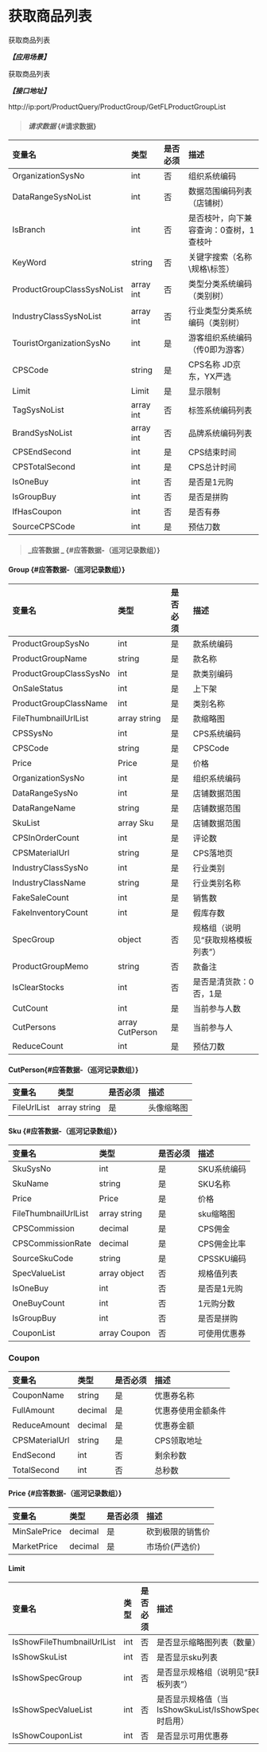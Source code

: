 # 获取商品列表

获取商品列表

_**【应用场景】**_

获取商品列表

_**【接口地址】**_

http://ip:port/ProductQuery/ProductGroup/GetFLProductGroupList

> #### _请求数据_ {#请求数据}

| 变量名 | 类型 | 是否必须 | 描述 |
| :--- | :--- | :--- | :--- |
| OrganizationSysNo | int | 否 | 组织系统编码 |
| DataRangeSysNoList | int | 否 | 数据范围编码列表（店铺树） |
| IsBranch | int | 否 | 是否枝叶，向下兼容查询：0查树，1查枝叶 |
| KeyWord | string | 否 | 关键字搜索（名称\规格\标签） |
| ProductGroupClassSysNoList | array int | 否 | 类型分类系统编码（类别树） |
| IndustryClassSysNoList| array int | 否 | 行业类型分类系统编码（类别树） |
| TouristOrganizationSysNo | int | 是 | 游客组织系统编码（传0即为游客） |
| CPSCode| string| 是 | CPS名称 JD京东，YX严选 |
| Limit| Limit| 是 | 显示限制|
| TagSysNoList | array int | 否 | 标签系统编码列表 |
| BrandSysNoList| array int | 否 | 品牌系统编码列表 |
| CPSEndSecond| int | 是 | CPS结束时间|
| CPSTotalSecond| int | 是 | CPS总计时间|
| IsOneBuy| int | 否 | 是否是1元购 |
| IsGroupBuy| int | 否 | 是否是拼购 |
| IfHasCoupon| int | 否 | 是否有券 |
| SourceCPSCode|int| 是 |预估刀数|





> #### _应答数据 _ {#应答数据-（巡河记录数组）}

#### Group {#应答数据-（巡河记录数组）}

| 变量名 | 类型 | 是否必须 | 描述 |
| :--- | :--- | :--- | :--- |
| ProductGroupSysNo| int | 是 | 款系统编码 |
| ProductGroupName| string | 是 | 款名称 |
| ProductGroupClassSysNo| int | 是 | 款类别编码 |
| OnSaleStatus| int | 是 | 上下架 |
| ProductGroupClassName| int | 是 | 类别名称 |
| FileThumbnailUrlList| array string | 是 | 款缩略图 |
| CPSSysNo|int| 是 | CPS系统编码|
| CPSCode|string| 是 | CPSCode|
| Price|Price| 是 | 价格|
| OrganizationSysNo|int| 是 |组织系统编码|
| DataRangeSysNo|int| 是 |店铺数据范围|
| DataRangeName|string| 是 |店铺数据范围|
| SkuList|array Sku| 是 |店铺数据范围|
| CPSInOrderCount|int| 是 |评论数|
| CPSMaterialUrl|string| 是 |CPS落地页|
| IndustryClassSysNo|int| 是 |行业类别|
| IndustryClassName|string| 是 |行业类别名称|
| FakeSaleCount|int| 是 |销售数|
| FakeInventoryCount|int| 是 |假库存数|
| SpecGroup | object | 否 | 规格组（说明见“获取规格模板列表”） |
| ProductGroupMemo | string | 否 | 款备注 |
| IsClearStocks | int | 否 | 是否是清货款：0否，1是 |
| CutCount|int| 是 |当前参与人数|
|CutPersons|array CutPerson| 是 |当前参与人|
| ReduceCount|int| 是 |预估刀数|


#### CutPerson{#应答数据-（巡河记录数组）}

| 变量名 | 类型 | 是否必须 | 描述 |
| :--- | :--- | :--- | :--- |
| FileUrlList| array string | 是 | 头像缩略图 |




#### Sku {#应答数据-（巡河记录数组）}

| 变量名 | 类型 | 是否必须 | 描述 |
| :--- | :--- | :--- | :--- |
| SkuSysNo| int | 是 | SKU系统编码 |
| SkuName| string | 是 | SKU名称 |
| Price|Price| 是 | 价格|
| FileThumbnailUrlList| array string | 是 | sku缩略图 |
| CPSCommission|decimal| 是 | CPS佣金|
| CPSCommissionRate|decimal| 是 | CPS佣金比率|
| SourceSkuCode| string | 是 | CPSSKU编码 |
| SpecValueList | array object | 否 | 规格值列表 |
| IsOneBuy| int | 否 | 是否是1元购 |
| OneBuyCount| int | 否 | 1元购分数 |
| IsGroupBuy| int | 否 | 是否是拼购 |
|CouponList| array Coupon | 否 |可使用优惠券 |

### Coupon

| 变量名 | 类型 | 是否必须 | 描述 |
| :--- | :--- | :--- | :--- |
| CouponName| string| 是 | 优惠券名称|
| FullAmount| decimal| 是 | 优惠券使用金额条件|
| ReduceAmount| decimal| 是 | 优惠券金额|
| CPSMaterialUrl|string| 是 |CPS领取地址|
| EndSecond| int | 否 | 剩余秒数 |
| TotalSecond| int | 否 | 总秒数 |




#### Price {#应答数据-（巡河记录数组）}

| 变量名 | 类型 | 是否必须 | 描述 |
| :--- | :--- | :--- | :--- |
| MinSalePrice| decimal| 是 | 砍到极限的销售价|
| MarketPrice| decimal| 是 | 市场价(严选价)|

#### Limit
| 变量名 | 类型 | 是否必须 | 描述 |
| :--- | :--- | :--- | :--- |
| IsShowFileThumbnailUrlList | int | 否 | 是否显示缩略图列表（数量） |
| IsShowSkuList | int | 否 | 是否显示sku列表 |
| IsShowSpecGroup | int | 否 | 是否显示规格组（说明见“获取规格模板列表”） |
| IsShowSpecValueList | int | 否 | 是否显示规格值（当IsShowSkuList/IsShowSpecGroup=1时启用） |
| IsShowCouponList | int | 否 | 是否显示可用优惠券 |




